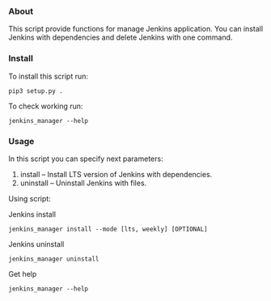### About 

This script provide functions for manage Jenkins application. You can install Jenkins with dependencies and delete Jenkins with one command.

### Install 

To install this script run: 

```
pip3 setup.py .
```

To check working run: 

```
jenkins_manager --help
```

### Usage

In this script you can specify next parameters:

1) install – Install LTS version of Jenkins with dependencies.
2) uninstall – Uninstall Jenkins with files. 

Using script:

Jenkins install
```
jenkins_manager install --mode [lts, weekly] [OPTIONAL]
```

Jenkins uninstall
```
jenkins_manager uninstall
```

Get help
```
jenkins_manager --help
```
